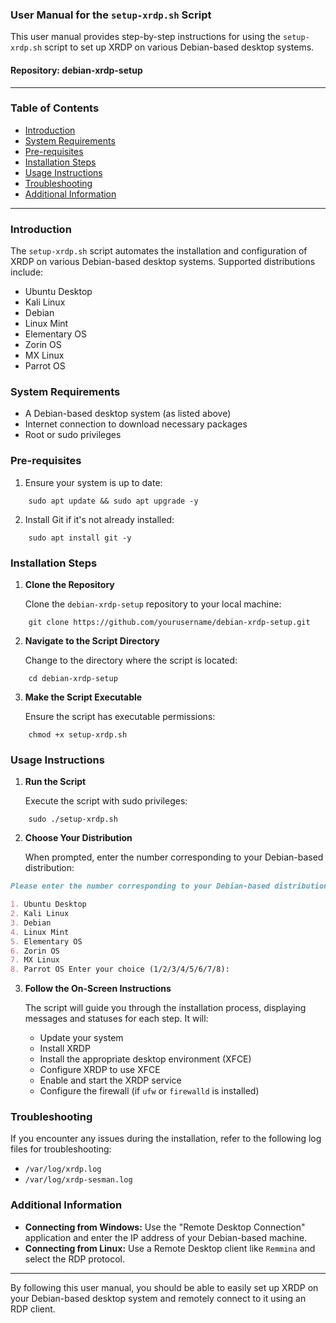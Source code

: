 ### User Manual for the `setup-xrdp.sh` Script

This user manual provides step-by-step instructions for using the `setup-xrdp.sh` script to set up XRDP on various Debian-based desktop systems.

#### Repository: debian-xrdp-setup

---

### Table of Contents

- [Introduction](#introduction)
- [System Requirements](#system-requirements)
- [Pre-requisites](#pre-requisites)
- [Installation Steps](#installation-steps)
- [Usage Instructions](#usage-instructions)
- [Troubleshooting](#troubleshooting)
- [Additional Information](#additional-information)
---

### Introduction

The `setup-xrdp.sh` script automates the installation and configuration of XRDP on various Debian-based desktop systems. Supported distributions include:

- Ubuntu Desktop
- Kali Linux
- Debian
- Linux Mint
- Elementary OS
- Zorin OS
- MX Linux
- Parrot OS

### System Requirements

- A Debian-based desktop system (as listed above)
- Internet connection to download necessary packages
- Root or sudo privileges

### Pre-requisites

1. Ensure your system is up to date:

```shell
    sudo apt update && sudo apt upgrade -y
```
    
2. Install Git if it's not already installed:
    
```shell
    sudo apt install git -y
```
    

### Installation Steps

1. **Clone the Repository**
    
    Clone the `debian-xrdp-setup` repository to your local machine:
    
```shell
    git clone https://github.com/yourusername/debian-xrdp-setup.git
```
    
2. **Navigate to the Script Directory**
    
    Change to the directory where the script is located:
    
```shell
    cd debian-xrdp-setup
```
    
3. **Make the Script Executable**
    
    Ensure the script has executable permissions:
    
```shell
    chmod +x setup-xrdp.sh
```
    

### Usage Instructions

1. **Run the Script**
    
    Execute the script with sudo privileges:
    
```shell
    sudo ./setup-xrdp.sh
```
    
2. **Choose Your Distribution**
    
    When prompted, enter the number corresponding to your Debian-based distribution:
    
```markdown
Please enter the number corresponding to your Debian-based distribution: 

1. Ubuntu Desktop 
2. Kali Linux 
3. Debian 
4. Linux Mint 
5. Elementary OS 
6. Zorin OS 
7. MX Linux 
8. Parrot OS Enter your choice (1/2/3/4/5/6/7/8):       
```


3.  **Follow the On-Screen Instructions**
    
    The script will guide you through the installation process, displaying messages and statuses for each step. It will:
    
    - Update your system
    - Install XRDP
    - Install the appropriate desktop environment (XFCE)
    - Configure XRDP to use XFCE
    - Enable and start the XRDP service
    - Configure the firewall (if `ufw` or `firewalld` is installed)

### Troubleshooting

If you encounter any issues during the installation, refer to the following log files for troubleshooting:

- `/var/log/xrdp.log`
- `/var/log/xrdp-sesman.log`

### Additional Information

- **Connecting from Windows:** Use the "Remote Desktop Connection" application and enter the IP address of your Debian-based machine.
- **Connecting from Linux:** Use a Remote Desktop client like `Remmina` and select the RDP protocol.

---

By following this user manual, you should be able to easily set up XRDP on your Debian-based desktop system and remotely connect to it using an RDP client.
